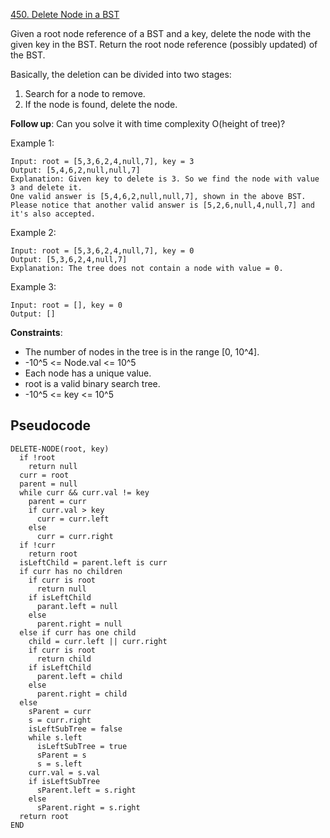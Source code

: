 [450. Delete Node in a BST](https://leetcode.com/problems/delete-node-in-a-bst/)

Given a root node reference of a BST and a key, delete the node with the given key in the BST. Return the root node reference (possibly updated) of the BST.

Basically, the deletion can be divided into two stages:

1. Search for a node to remove.
2. If the node is found, delete the node.

**Follow up**: Can you solve it with time complexity O(height of tree)?

Example 1:

```
Input: root = [5,3,6,2,4,null,7], key = 3
Output: [5,4,6,2,null,null,7]
Explanation: Given key to delete is 3. So we find the node with value 3 and delete it.
One valid answer is [5,4,6,2,null,null,7], shown in the above BST.
Please notice that another valid answer is [5,2,6,null,4,null,7] and it's also accepted.
```

Example 2:

```
Input: root = [5,3,6,2,4,null,7], key = 0
Output: [5,3,6,2,4,null,7]
Explanation: The tree does not contain a node with value = 0.
```

Example 3:

```
Input: root = [], key = 0
Output: []
```

**Constraints**:

-   The number of nodes in the tree is in the range [0, 10^4].
-   -10^5 <= Node.val <= 10^5
-   Each node has a unique value.
-   root is a valid binary search tree.
-   -10^5 <= key <= 10^5

## Pseudocode

```
DELETE-NODE(root, key)
  if !root
    return null
  curr = root
  parent = null
  while curr && curr.val != key
    parent = curr
    if curr.val > key
      curr = curr.left
    else
      curr = curr.right
  if !curr
    return root
  isLeftChild = parent.left is curr
  if curr has no children
    if curr is root
      return null
    if isLeftChild
      parant.left = null
    else
      parent.right = null
  else if curr has one child
    child = curr.left || curr.right
    if curr is root
      return child
    if isLeftChild
      parent.left = child
    else
      parent.right = child
  else
    sParent = curr
    s = curr.right
    isLeftSubTree = false
    while s.left
      isLeftSubTree = true
      sParent = s
      s = s.left
    curr.val = s.val
    if isLeftSubTree
      sParent.left = s.right
    else
      sParent.right = s.right
  return root
END

```
